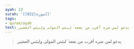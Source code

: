 ```yaml
---
ayah: 13
surah: '[[022|سورة]]'
tags:
- quran/ayah
text: يدعو لمن ضره أقرب من نفعه ۚ لبئس المولى ولبئس العشير
---
```

> يدعو لمن ضره أقرب من نفعه ۚ لبئس المولى ولبئس العشير
